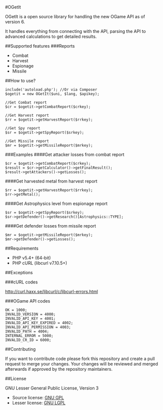 #OGetIt

OGetIt is a open source library for handling the new OGame API as of version 6.

It handles everything from connecting with the API, parsing the API to advanced calculations to get detailed results.    

##Supported features
###Reports
* Combat
* Harvest
* Espionage
* Missile

##How to use?

	include('autoload.php'); //Or via Composer
	$ogetit = new OGetIt($uni, $lang, $apikey);
	
	//Get Combat report
	$cr = $ogetit->getCombatReport($crkey);
	
	//Get Harvest report
	$rr = $ogetit->getHarvestReport($rrkey);
	
	//Get Spy report
	$sr = $ogetit->getSpyReport($srkey);
	
	//Get Missile report
	$mr = $ogetit->getMissileReport($mrkey);
	
###Examples
####Get attacker losses from combat report
	
	$cr = $ogetit->getCombatReport($crkey);
	$result = $cr->getCalculator()->getFinalResult();
	$result->getAttackers()->getLosses();
	
####Get harvested metal from harvest report
	
	$rr = $ogetit->getHarvestReport($rrkey);
	$rr->getMetal();
	
####Get Astrophysics level from espionage report

	$sr = $ogetit->getSpyReport($srkey);
	$sr->getDefender()->getResearch()[Astrophysics::TYPE];
	
####Get defender losses from missile report

	$mr = $ogetit->getMissileReport($mrkey);
	$mr->getDefender()->getLosses();
	
##Requirements

* PHP v5.4+ (64-bit)
* PHP cURL (libcurl v7.10.5+)

##Exceptions

###cURL codes

http://curl.haxx.se/libcurl/c/libcurl-errors.html

###OGame API codes

	OK = 1000;
	INVALID_VERSION = 4000;
	INVALID_API_KEY = 4001;
	INVALID_API_KEY_EXPIRED = 4002;
	INVALID_API_PERMISSION = 4003;
	INVALID_PATH = 4004;
	INTERNAL_ERROR = 5000;
	INVALID_CR_ID = 6000;

##Contributing

If you want to contribute code please fork this repository and create a pull request to merge your changes.
Your changes will be reviewed and merged afterwards if approved by the repository maintainers.

##License

GNU Lesser General Public License, Version 3

* Source license: [GNU GPL](COPYING)
* Lesser license: [GNU LGPL](COPYING.LESSER)